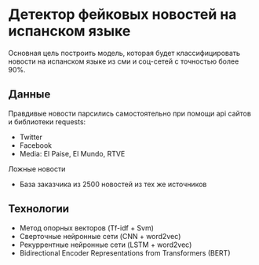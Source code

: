 # Детектор фейковых новостей на испанском языке

Основная цель построить модель, которая будет классифицировать новости на испанском языке из сми и соц-сетей с точностью более 90%.

## Данные 

Правдивые новости парсились самостоятельно при помощи api сайтов и библиотеки requests: 
* Twitter 
* Facebook 
* Media: El Paise, El Mundo, RTVE

Ложные новости 
* База заказчика из 2500 новостей из тех же источников

## Технологии

* Метод опорных векторов (Tf-idf + Svm)
* Сверточные нейронные сети (CNN + word2vec)
* Рекуррентные нейронные сети (LSTM + word2vec)
* Bidirectional Encoder Representations from Transformers (BERT) 

